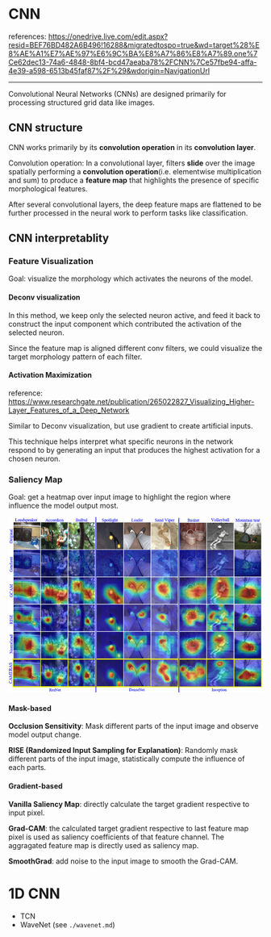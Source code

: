 # CNN

references: https://onedrive.live.com/edit.aspx?resid=BEF76BD482A6B496!16288&migratedtospo=true&wd=target%28%E8%AE%A1%E7%AE%97%E6%9C%BA%E8%A7%86%E8%A7%89.one%7Ce62dec13-74a6-4848-8bf4-bcd47aeaba78%2FCNN%7Ce57fbe94-affa-4e39-a598-6513b45faf87%2F%29&wdorigin=NavigationUrl

---

Convolutional Neural Networks (CNNs) are designed primarily for processing structured grid data like images. 


## CNN structure

CNN works primarily by its **convolution operation** in its **convolution layer**.

Convolution operation: In a convolutional layer, 
filters **slide** over the image spatially performing a **convolution operation**(i.e. elementwise multiplication and sum) to produce a **feature map** 
that highlights the presence of specific morphological features.

After several convolutional layers, 
the deep feature maps are flattened to be further processed in the neural work to perform tasks like classification.


## CNN interpretablity


### Feature Visualization

Goal: visualize the morphology which activates the neurons of the model.

#### Deconv visualization

In this method, we keep only the selected neuron active,
and feed it back to construct the input component which contributed the activation of the selected neuron.

Since the feature map is aligned different conv filters, we could visualize the target morphology pattern of each filter.

#### Activation Maximization

reference: https://www.researchgate.net/publication/265022827_Visualizing_Higher-Layer_Features_of_a_Deep_Network

Similar to Deconv visualization, but use gradient to create artificial inputs.

This technique helps interpret what specific neurons in the network respond to by generating an input that produces the highest activation for a chosen neuron.


### Saliency Map

Goal: get a heatmap over input image to highlight the region where influence the model output most.

![Saliency Maps](./images/saliency_maps.png)

#### Mask-based

**Occlusion Sensitivity**: Mask different parts of the input image and observe model output change.

**RISE (Randomized Input Sampling for Explanation)**: Randomly mask different parts of the input image,
statistically compute the influence of each parts.

#### Gradient-based

**Vanilla Saliency Map**: directly calculate the target gradient respective to input pixel.

**Grad-CAM**: the calculated target gradient respective to last feature map pixel is used as saliency coefficients of that 
feature channel. The aggragated feature map is directly used as saliency map.

**SmoothGrad**: add noise to the input image to smooth the Grad-CAM.


# 1D CNN
- TCN
- WaveNet (see `./wavenet.md`)

